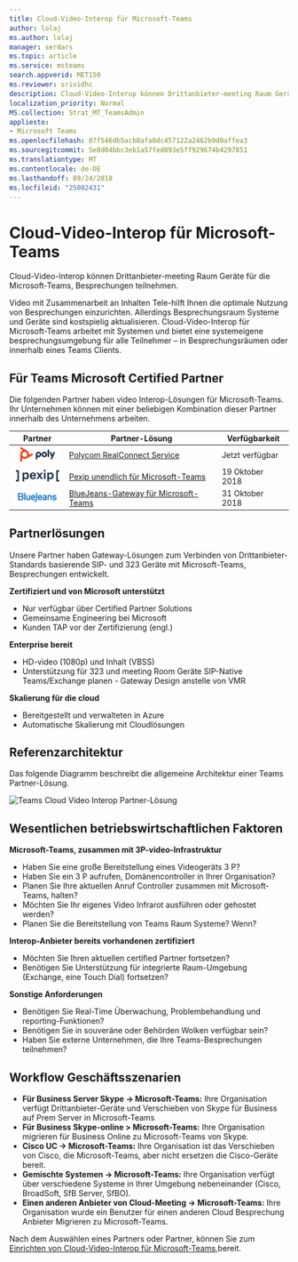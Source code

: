 ```yaml
---
title: Cloud-Video-Interop für Microsoft-Teams
author: lolaj
ms.author: lolaj
manager: serdars
ms.topic: article
ms.service: msteams
search.appverid: MET150
ms.reviewer: srividhc
description: Cloud-Video-Interop können Drittanbieter-meeting Raum Geräte für die Microsoft-Teams, Besprechungen teilnehmen.
localization_priority: Normal
MS.collection: Strat_MT_TeamsAdmin
appliesto:
- Microsoft Teams
ms.openlocfilehash: 07f546db5acb8afa0dc457122a2462b9d0affea3
ms.sourcegitcommit: 5e8d04bbc3eb1a57fed893e5ff929674b4297851
ms.translationtype: MT
ms.contentlocale: de-DE
ms.lasthandoff: 09/24/2018
ms.locfileid: "25002431"
---
```

# <a name="cloud-video-interop-for-microsoft-teams"></a>Cloud-Video-Interop für Microsoft-Teams

Cloud-Video-Interop können Drittanbieter-meeting Raum Geräte für die Microsoft-Teams, Besprechungen teilnehmen.

Video mit Zusammenarbeit an Inhalten Tele-hilft Ihnen die optimale Nutzung von Besprechungen einzurichten. Allerdings Besprechungsraum Systeme und Geräte sind kostspielig aktualisieren. Cloud-Video-Interop für Microsoft-Teams arbeitet mit Systemen und bietet eine systemeigene besprechungsumgebung für alle Teilnehmer – in Besprechungsräumen oder innerhalb eines Teams Clients. 

## <a name="partners-certified-for-microsoft-teams"></a>Für Teams Microsoft Certified Partner

Die folgenden Partner haben video Interop-Lösungen für Microsoft-Teams. Ihr Unternehmen können mit einer beliebigen Kombination dieser Partner innerhalb des Unternehmens arbeiten. 


|Partner|Partner-Lösung|Verfügbarkeit|
|----|---|----|
|![Polycom RealConnect](media/polycom.png) | <a href="https://aka.ms/PolycomRealConnect" target="_blank">Polycom RealConnect Service</a> |Jetzt verfügbar|
|![Pexip unendlich](media/pexip.png)| <a href="https://aka.ms/PexipInfinity" target="_blank">Pexip unendlich für Microsoft-Teams</a> | 19 Oktober 2018|
|![BlueJeans-Gateway](media/bluejeans.png)| <a href="https://aka.ms/BluejeansGateway" target="_blank">BlueJeans-Gateway für Microsoft-Teams</a> | 31 Oktober 2018|

## <a name="partner-solutions"></a>Partnerlösungen

Unsere Partner haben Gateway-Lösungen zum Verbinden von Drittanbieter-Standards basierende SIP- und 323 Geräte mit Microsoft-Teams, Besprechungen entwickelt.  
 
**Zertifiziert und von Microsoft unterstützt**

- Nur verfügbar über Certified Partner Solutions
- Gemeinsame Engineering bei Microsoft
- Kunden TAP vor der Zertifizierung (engl.)

**Enterprise bereit**

- HD-video (1080p) und Inhalt (VBSS)
- Unterstützung für 323 und meeting Room Geräte SIP-Native Teams/Exchange planen - Gateway Design anstelle von VMR

**Skalierung für die cloud**

- Bereitgestellt und verwalteten in Azure
- Automatische Skalierung mit Cloudlösungen

 
## <a name="reference-architecture"></a>Referenzarchitektur

Das folgende Diagramm beschreibt die allgemeine Architektur einer Teams Partner-Lösung.

![Teams Cloud Video Interop Partner-Lösung](media/teams-cloud-video-interop-partner-solution.png)

## <a name="key-business-considerations"></a>Wesentlichen betriebswirtschaftlichen Faktoren

**Microsoft-Teams, zusammen mit 3P-video-Infrastruktur**

- Haben Sie eine große Bereitstellung eines Videogeräts 3 P?
- Haben Sie ein 3 P aufrufen, Domänencontroller in Ihrer Organisation?
- Planen Sie Ihre aktuellen Anruf Controller zusammen mit Microsoft-Teams, halten?
- Möchten Sie Ihr eigenes Video Infrarot ausführen oder gehostet werden? 
- Planen Sie die Bereitstellung von Teams Raum Systeme? Wenn?

**Interop-Anbieter bereits vorhandenen zertifiziert**

- Möchten Sie Ihren aktuellen certified Partner fortsetzen?
- Benötigen Sie Unterstützung für integrierte Raum-Umgebung (Exchange, eine Touch Dial) fortsetzen?

**Sonstige Anforderungen**

- Benötigen Sie Real-Time Überwachung, Problembehandlung und reporting-Funktionen?
- Benötigen Sie in souveräne oder Behörden Wolken verfügbar sein?
- Haben Sie externe Unternehmen, die Ihre Teams-Besprechungen teilnehmen? 

## <a name="business-workflow-scenarios"></a>Workflow Geschäftsszenarien

- **Für Business Server Skype -> Microsoft-Teams:** Ihre Organisation verfügt Drittanbieter-Geräte und Verschieben von Skype für Business auf Prem Server in Microsoft-Teams  
- **Für Business Skype-online > Microsoft-Teams:** Ihre Organisation migrieren für Business Online zu Microsoft-Teams von Skype.
- **Cisco UC -> Microsoft-Teams:** Ihre Organisation ist das Verschieben von Cisco, die Microsoft-Teams, aber nicht ersetzen die Cisco-Geräte bereit.
- **Gemischte Systemen -> Microsoft-Teams:** Ihre Organisation verfügt über verschiedene Systeme in Ihrer Umgebung nebeneinander (Cisco, BroadSoft, SfB Server, SfBO).
- **Einen anderen Anbieter von Cloud-Meeting -> Microsoft-Teams:** Ihre Organisation wurde ein Benutzer für einen anderen Cloud Besprechung Anbieter Migrieren zu Microsoft-Teams.


Nach dem Auswählen eines Partners oder Partner, können Sie zum [Einrichten von Cloud-Video-Interop für Microsoft-Teams,](cloud-video-interop-for-teams-set-up.md)bereit. 

